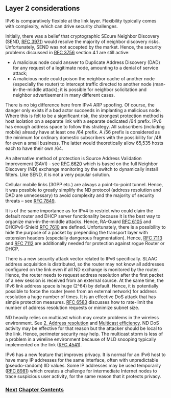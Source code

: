 ## Layer 2 considerations

IPv6 is comparatively flexible at the link layer. Flexibility typically comes with complexity, which can drive security challenges.

Initially, there was a belief that cryptographic SEcure Neighbor Discovery (SEND, [RFC 3971](https://www.rfc-editor.org/info/rfc3971)) would resolve the majority of neighbor discovery risks. Unfortunately, SEND was not accepted by the market.
Hence, the security problems discussed in [RFC 3756](https://www.rfc-editor.org/info/rfc3756) section 4.1 are still active: 
-	A malicious node could answer to Duplicate Address Discovery (DAD) for any request of a legitimate node, amounting to a denial of service attack;
-	A malicious node could poison the neighbor cache of another node (especially the router) to intercept traffic directed to another node (man-in-the-middle attack); it is possible for neighbor solicitation and neighbor advertisement in many different cases.
	
There is no big difference here from IPv4 ARP spoofing. Of course, the danger only exists if a bad actor succeeds in implanting a malicious node. Where this is felt to be a significant risk, the strongest protection method is host isolation on a separate link with a separate dedicated /64 prefix. IPv6 has enough address space to follow this strategy. All subscribers (including mobile) already have at least one /64 prefix. A /56 prefix is considered as the minimum for ordinary domestic subscribers with the possibility for /48 for even a small business. The latter would theoretically allow 65,535 hosts each to have their own /64.

An alternative method of protection is Source Address Validation Improvement (SAVI) - see [RFC 6620](https://www.rfc-editor.org/info/rfc6620) which is based on the full Neighbor Discovery (ND) exchange monitoring by the switch to dynamically install filters. Like SEND, it is not a very popular solution.

Cellular mobile links (3GPP etc.) are always a point-to-point tunnel. Hence, it was possible to greatly simplify the ND protocol (address resolution and DAD are unnecessary) to avoid complexity and the majority of security threats – see [RFC 7849](https://www.rfc-editor.org/info/rfc7849). 

It is of the same importance as for IPv4 to restrict who could claim the default router and DHCP server functionality because it is the best way to organize man-in-the-middle attacks. Hence, RA-Guard [RFC 6105](https://www.rfc-editor.org/info/rfc6105) and DHCPv6-Shield [RFC 7610](https://www.rfc-editor.org/info/rfc7610) are defined. Unfortunately, there is a possibility to hide the purpose of a packet by prepending the transport layer with extension headers (especially dangerous fragmentation). Hence, [RFC 7113](https://www.rfc-editor.org/info/rfc7113) and [RFC 7112](https://www.rfc-editor.org/info/rfc7112) are additionally needed for protection against rogue Router or DHCP.

There is a new security attack vector related to IPv6 specifically. SLAAC address acquisition is distributed, so the router may not know all addresses configured on the link even if all ND exchange is monitored by the router. Hence, the router needs to request address resolution after the first packet of a new session is received from an external source.
At the same time, the IPv6 link address space is huge (2^64) by default. Hence, it is potentially possible to force the router (even from an external network) for address resolution a huge number of times. It is an effective DoS attack that has simple protection measures. [RFC 6583](https://www.rfc-editor.org/info/rfc6583) discusses how to rate-limit the number of address resolution requests or minimize subnet size.

ND heavily relies on multicast which may create problems in the wireless environment. See [2. Address resolution](../2.%20IPv6%20Basic%20Technology/Address%20resolution.md) and [Multicast efficiency]( https://datatracker.ietf.org/doc/html/draft-vyncke-6man-mcast-not-efficient-01). ND DoS activity may be effective for that reason but the attacker should be local to the link. Hence, perimeter security may help.
The multicast storm is less of a problem in a wireline environment because of MLD snooping typically implemented on the link ([RFC 4541](https://www.rfc-editor.org/info/rfc4541)).

IPv6 has a new feature that improves privacy. It is normal for an IPv6 host to have many IP addresses for the same interface, often with unpredictable (pseudo-random) IID values. Some IP addresses may be used temporarily ([RFC 8981](https://www.rfc-editor.org/info/rfc8981)) which creates a challenge for intermediate Internet nodes to trace suspicious user activity, for the same reason that it protects privacy.

<!-- Link lines generated automatically; do not delete -->
### [<ins>Next</ins>](Filtering.md) [<ins>Chapter Contents</ins>](4.%20Security.md)
